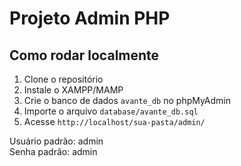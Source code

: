 # Projeto Admin PHP

## Como rodar localmente

1. Clone o repositório
2. Instale o XAMPP/MAMP
3. Crie o banco de dados `avante_db` no phpMyAdmin
4. Importe o arquivo `database/avante_db.sql`
5. Acesse `http://localhost/sua-pasta/admin/`

Usuário padrão: admin  
Senha padrão: admin
